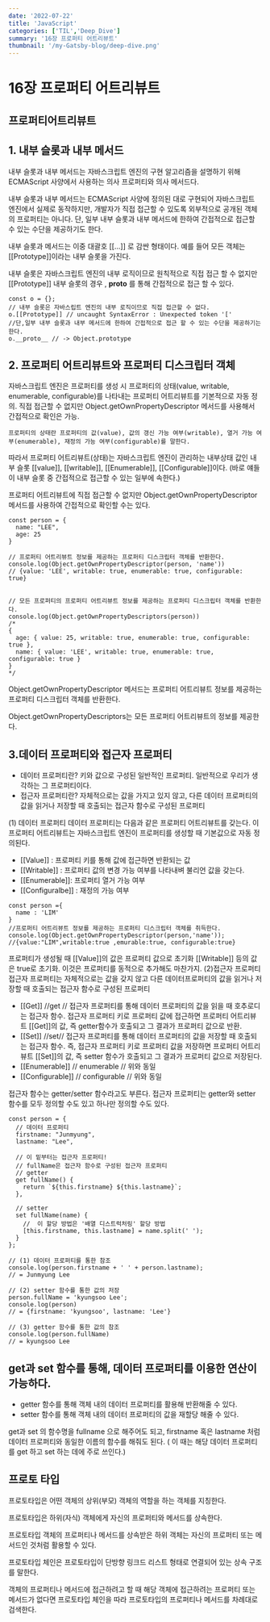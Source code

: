 ```yaml
---
date: '2022-07-22'
title: 'JavaScript'
categories: ['TIL','Deep_Dive']
summary: '16장 프로퍼티 어트리뷰트'
thumbnail: '/my-Gatsby-blog/deep-dive.png'
---
```

# 16장 프로퍼티 어트리뷰트
## 프로퍼티어트리뷰트

## 1. 내부 슬롯과 내부 메서드
내부 슬롯과 내부 메서드는 자바스크립트 엔진의 구현 알고리즘을 설명하기 위해 ECMAScript 사양에서 사용하는 의사 프로퍼티와 의사 메서드다.

내부 슬롯과 내부 메서드는 ECMAScript 사양에 정의된 대로 구현되어 자바스크립트 엔진에서 실제로 동작하지만, 개발자가 직접 접근할 수 있도록 외부적으로 공개된 객체의 프로퍼티는 아니다. 단, 일부 내부 슬롯과 내부 메서드에 한하여 간접적으로 접근할 수 있는 수단을 제공하기도 한다. 

내부 슬롯과 메서드는 이중 대괄호 [[...]] 로 감싼 형태이다. 예를 들어 모든 객체는 [[Prototype]]이라는 내부 슬롯을 가진다.

내부 슬롯은 자바스크립트 엔진의 내부 로직이므로 원칙적으로 직접 접근 할 수 없지만 [[Prototype]] 내부 슬롯의 경우 , __proto__ 를 통해 간접적으로 접근 할 수 있다.

```
const o = {};
// 내부 슬롯은 자바스립트 엔진의 내부 로직이므로 직접 접근할 수 없다.
o.[[Prototype]] // uncaught SyntaxError : Unexpected token '['
//단,일부 내부 슬롯과 내부 메서드에 한하여 간접적으로 접근 할 수 있는 수단을 제공하기는 한다.
o.__proto__ // -> Object.prototype
```


## 2. 프로퍼티 어트리뷰트와 프로퍼티 디스크립터 객체
자바스크립트 엔진은 프로퍼티를 생성 시 프로퍼티의 상태(value, writable, enumerable, configurable)를 나타내는 프로퍼티 어트리뷰트를 기본적으로 자동 정의. 직접 접근할 수 없지만 Object.getOwnPropertyDescriptor 메서드를 사용해서 간접적으로 확인은 가능.
```
프로퍼티의 상태란 프로퍼티의 값(value), 값의 갱신 가능 여부(writable), 열거 가능 여부(enumerable), 재정의 가능 여부(configurable)를 말한다.
```
따라서 프로퍼티 어트리뷰트(상태)는 자바스크립트 엔진이 관리하는 내부상태 값인 내부 슬롯 [[value]], [[writable]], [[Enumerable]], [[Configurable]]이다. (바로 얘들이 내부 슬롯 중 간접적으로 접근할 수 있는 일부에 속한다.)

 

프로퍼티 어트리뷰트에 직접 접근할 수 없지만 Object.getOwnPropertyDescriptor 메서드를 사용하여 간접적으로 확인할 수는 있다.
```
const person = {
  name: "LEE",
  age: 25
}

// 프로퍼티 어트리뷰트 정보를 제공하는 프로퍼티 디스크립터 객체를 반환한다.
console.log(Object.getOwnPropertyDescriptor(person, 'name'))
// {value: 'LEE', writable: true, enumerable: true, configurable: true}


// 모든 프로퍼티의 프로퍼티 어트리뷰트 정보를 제공하는 프로퍼티 디스크립터 객체를 반환한다.
console.log(Object.getOwnPropertyDescriptors(person))
/*
{
  age: { value: 25, writable: true, enumerable: true, configurable: true },
  name: { value: 'LEE', writable: true, enumerable: true, configurable: true }
}
*/
```

Object.getOwnPropertyDescriptor 메서드는 프로퍼티 어트리뷰트 정보를 제공하는 프로퍼티 디스크립터 객체를 반환한다.

Object.getOwnPropertyDescriptors는 모든 프로퍼티 어트리뷰트의 정보를 제공한다.

 ## 3.데이터 프로퍼티와 접근자 프로퍼티

- 데이터 프로퍼티란?
키와 값으로 구성된 일반적인 프로퍼티. 일반적으로 우리가 생각하는 그 프로퍼티이다.
- 접근자 프로퍼티란?
자체적으로는 값을 가지고 있지 않고, 다른 데이터 프로퍼티의 값을 읽거나 저장할 때 호출되는 접근자 함수로 구성된 프로퍼티

(1) 데이터 프로퍼티 
데이터 프로퍼티는 다음과 같은 프로퍼티 어트리뷰트를 갖는다. 이 프로퍼티 어트리뷰트는 자바스크립트 엔진이 프로퍼티를 생성할 때 기본값으로 자동 정의된다.
- [[Value]] : 프로퍼티 키를 통해 값에 접근하면 반환되는 값
- [[Writable]] : 프로퍼티 값의 변경 가능 여부를 나타내벼 불리언 값을 갖는다.
- [[Enumerable]]: 프로퍼티 열거 가능 여부
- [[Configuralbe]] : 재정의 가능 여부

```
const person ={
  name : 'LIM'
}
//프로퍼티 어트리뷰트 정보를 제공하는 프로퍼티 디스크립터 객체를 취득한다.
console.log(Object.getOwnPropertyDescriptor(person,'name'));
//{value:"LIM",writable:true ,emurable:true, configurable:true}
```
프로퍼티가 생성될 때 [[Value]]의 값은 프로퍼티 값으로 초기화 [[Writable]] 등의 값은 true로 초기화. 이것은 프로퍼티를 동적으로 추가해도 마찬가지.
(2)접근자 프로퍼티 
접근자 프로퍼티는 자체적으로는 값을 갖지 않고 다른 데이터프로퍼티의 값을 읽거나 저장할 때 호출되는 접근자 함수로 구성된 프로퍼티
- [[Get]] //get // 접근자 프로퍼티를 통해 데이터 프로퍼티의 값을 읽을 때 호추로디는 접근자 함수. 접근자 프로퍼티 키로 프로퍼티 값에 접근하면 프로퍼티 어트리뷰트 [[Get]]의 값, 즉 getter함수가 호출되고 그 결과가 프로퍼티 값으로 반환.
- [[Set]] //set// 접근자 프로퍼티를 통해 데이터 프로퍼티의 값을 저장할 때 호출되는 접근자 함수. 즉, 접근자 프로퍼티 키로 프로퍼티 값을 저장하면 프로퍼티 어트리뷰트 [[Set]]의 값, 즉 setter 함수가 호출되고 그 결과가 프로퍼티 값으로 저장된다.
- [[Enumerable]] // enumerable // 위와 동일
- [[Configurable]] // configurable // 위와 동일

접근자 함수는 getter/setter 함수라고도 부른다. 접근자 프로퍼티는 getter와 setter 함수를 모두 정의할 수도 있고 하나만 정의할 수도 있다.
```
const person = {
  // 데이터 프로퍼티
  firstname: "Junmyung",
  lastname: "Lee",

  // 이 밑부터는 접근자 프로퍼티!
  // fullName은 접근자 함수로 구성된 접근자 프로퍼티
  // getter
  get fullName() {
    return `${this.firstname} ${this.lastname}`;
  },

  // setter
  set fullName(name) {
    //  이 할당 방법은 '배열 디스트럭처링' 할당 방법
    [this.firstname, this.lastname] = name.split(' ');
  }
};

// (1) 데이터 프로퍼티를 통한 참조
console.log(person.firstname + ' ' + person.lastname);
// = Junmyung Lee

// (2) setter 함수를 통한 값의 저장
person.fullName = 'kyungsoo Lee';
console.log(person)
// = {firstname: 'kyungsoo', lastname: 'Lee'}

// (3) getter 함수를 통한 값의 참조
console.log(person.fullName)
// = kyungsoo Lee
```
## get과 set 함수를 통해, 데이터 프로퍼티를 이용한 연산이 가능하다.

 

- getter 함수를 통해 객체 내의 데이터 프로퍼티를 활용해 반환해줄 수 있다.
- setter 함수를 통해 객체 내의 데이터 프로퍼티의 값을 재할당 해줄 수 있다.
 

get과 set 의 함수명을 fullname 으로 해주어도 되고, firstname 혹은 lastname 처럼 데이터 프로퍼티와 동일한 이름의 함수를 해줘도 된다. ( 이 때는 해당 데이터 프로퍼티를 get 하고 set 하는 데에 주로 쓰인다.)

## 프로토 타입 
프로토타입은 어떤 객체의 상위(부모) 객체의 역할을 하는 객체를 지칭한다.

프로토타입은 하위(자식) 객체에게 자신의 프로퍼티와 메서드를 상속한다.

프로토타입 객체의 프로퍼티나 메서드를 상속받은 하위 객체는 자신의 프로퍼티 또는 메서드인 것처럼 활용할 수 있다.

 

프로토타입 체인은 프로토타입이 단방향 링크드 리스트 형태로 연결되어 있는 상속 구조를 말한다.

객체의 프로퍼티나 메서드에 접근하려고 할 때 해당 객체에 접근하려는 프로퍼티 또는 메서드가 없다면 프로토타입 체인을 따라 프로토타입의 프로퍼티나 메서드를 차례대로 검색한다. 
